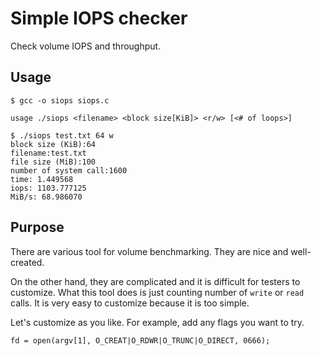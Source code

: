 # Simple IOPS checker

Check volume IOPS and throughput.

## Usage

```
$ gcc -o siops siops.c
```

```
usage ./siops <filename> <block size[KiB]> <r/w> [<# of loops>]
```

```
$ ./siops test.txt 64 w
block size (KiB):64
filename:test.txt
file size (MiB):100
number of system call:1600
time: 1.449568
iops: 1103.777125
MiB/s: 68.986070
```


## Purpose

There are various tool for volume benchmarking.
They are nice and well-created.

On the other hand, they are complicated and it is difficult for testers to customize.
What this tool does is just counting number of `write` or `read` calls.
It is very easy to customize because it is too simple.

Let's customize as you like.
For example, add any flags you want to try.

```
fd = open(argv[1], O_CREAT|O_RDWR|O_TRUNC|O_DIRECT, 0666);
```
